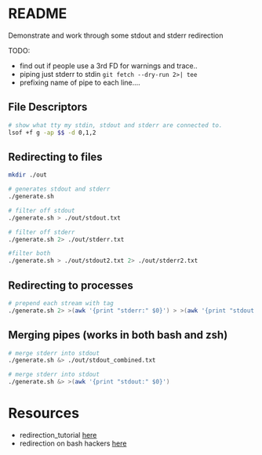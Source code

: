 # README
Demonstrate and work through some stdout and stderr redirection 

TODO:
* find out if people use a 3rd FD for warnings and trace.. 
* piping just stderr to stdin `git fetch --dry-run 2>| tee`
* prefixing name of pipe to each line....  

## File Descriptors
```sh
# show what tty my stdin, stdout and stderr are connected to.
lsof +f g -ap $$ -d 0,1,2     
```

## Redirecting to files
```sh
mkdir ./out

# generates stdout and stderr
./generate.sh   

# filter off stdout 
./generate.sh > ./out/stdout.txt   

# filter off stderr
./generate.sh 2> ./out/stderr.txt    

#filter both 
./generate.sh > ./out/stdout2.txt 2> ./out/stderr2.txt  
```
## Redirecting to processes
```sh
# prepend each stream with tag
./generate.sh 2> >(awk '{print "stderr:" $0}') > >(awk '{print "stdout:" $0}')
```

## Merging pipes (works in both bash and zsh)
```sh
# merge stderr into stdout
./generate.sh &> ./out/stdout_combined.txt 

# merge stderr into stdout
./generate.sh &> >(awk '{print "stdout:" $0}')
```
# Resources 


* redirection_tutorial [here](https://wiki.bash-hackers.org/howto/redirection_tutorial)  
* redirection on bash hackers [here](https://wiki.bash-hackers.org/syntax/redirection)  